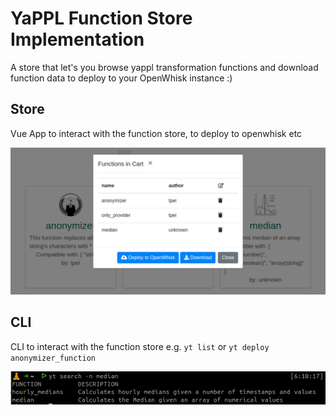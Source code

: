 # YaPPL Function Store Implementation

A store that let's you browse yappl transformation functions and
download function data to deploy to your OpenWhisk instance :)

## Store
Vue App to interact with the function store, to deploy to openwhisk etc

![Web UI](https://raw.githubusercontent.com/yappl/yappl_function_store/master/store_cart.png)

## CLI
CLI to interact with the function store
e.g. `yt list` or `yt deploy anonymizer_function`

![CLI](https://raw.githubusercontent.com/yappl/yappl_function_store/master/yt.png)
